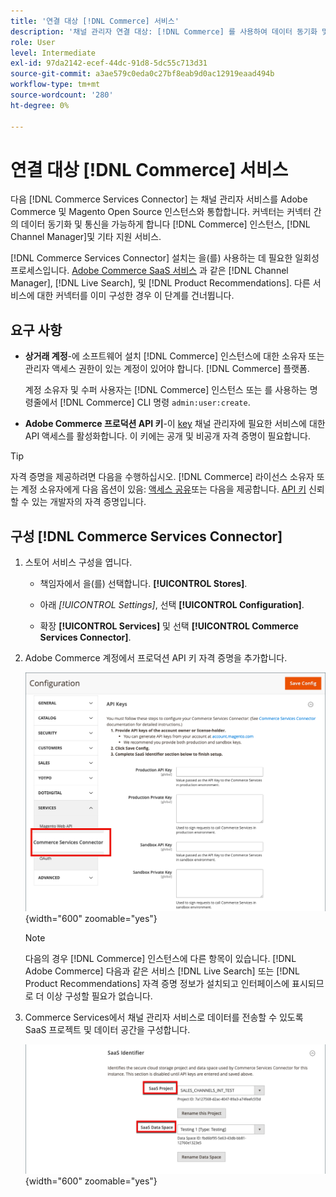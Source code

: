 ```yaml
---
title: '연결 대상 [!DNL Commerce] 서비스'
description: '채널 관리자 연결 대상: [!DNL Commerce] 를 사용하여 데이터 동기화 및 [!DNL Commerce] 인스턴스, 채널 관리자 및 기타 지원 서비스.'
role: User
level: Intermediate
exl-id: 97da2142-ecef-44dc-91d8-5dc55c713d31
source-git-commit: a3ae579c0eda0c27bf8eab9d0ac12919eaad494b
workflow-type: tm+mt
source-wordcount: '280'
ht-degree: 0%

---
```



# 연결 대상 [!DNL Commerce] 서비스

다음 [!DNL Commerce Services Connector] 는 채널 관리자 서비스를 Adobe Commerce 및 Magento Open Source 인스턴스와 통합합니다. 커넥터는 커넥터 간의 데이터 동기화 및 통신을 가능하게 합니다 [!DNL Commerce] 인스턴스, [!DNL Channel Manager]및 기타 지원 서비스.

[!DNL Commerce Services Connector] 설치는 을(를) 사용하는 데 필요한 일회성 프로세스입니다. [Adobe Commerce SaaS 서비스](https://experienceleague.adobe.com/docs/commerce-merchant-services/user-guides/home.html) 과 같은 [!DNL Channel Manager], [!DNL Live Search], 및 [!DNL Product Recommendations]. 다른 서비스에 대한 커넥터를 이미 구성한 경우 이 단계를 건너뜁니다.

## 요구 사항

- **상거래 계정**-에 소프트웨어 설치 [!DNL Commerce] 인스턴스에 대한 소유자 또는 관리자 액세스 권한이 있는 계정이 있어야 합니다. [!DNL Commerce] 플랫폼.

   계정 소유자 및 수퍼 사용자는 [!DNL Commerce] 인스턴스 또는 를 사용하는 명령줄에서 [!DNL Commerce] CLI 명령 `admin:user:create`.

- **Adobe Commerce 프로덕션 API 키**-이 [key](https://experienceleague.adobe.com/docs/commerce-merchant-services/user-guides/integration-services/saas.html#genapikey) 채널 관리자에 필요한 서비스에 대한 API 액세스를 활성화합니다. 이 키에는 공개 및 비공개 자격 증명이 필요합니다.

>[!TIP]
>
>자격 증명을 제공하려면 다음을 수행하십시오. [!DNL Commerce] 라이선스 소유자 또는 계정 소유자에게 다음 옵션이 있음: [액세스 공유](https://experienceleague.adobe.com/docs/commerce-admin/start/commerce-account/commerce-account-share.html)또는 다음을 제공합니다. [API 키](https://experienceleague.adobe.com/docs/commerce-merchant-services/user-guides/integration-services/saas.html) 신뢰할 수 있는 개발자의 자격 증명입니다.

## 구성 [!DNL Commerce Services Connector]

1. 스토어 서비스 구성을 엽니다.

   - 책임자에서 을(를) 선택합니다. **[!UICONTROL Stores]**.

   - 아래 *[!UICONTROL Settings]*, 선택 **[!UICONTROL Configuration]**.

   - 확장 **[!UICONTROL Services]** 및 선택 **[!UICONTROL Commerce Services Connector]**.

1. Adobe Commerce 계정에서 프로덕션 API 키 자격 증명을 추가합니다.

   ![[!DNL Commerce Services Connector] 의 서비스 [!DNL Admin] 보기](assets/commerce-services-connector-admin-service-view.png){width="600" zoomable="yes"}


   >[!NOTE]
   >
   > 다음의 경우 [!DNL Commerce] 인스턴스에 다른 항목이 있습니다. [!DNL Adobe Commerce] 다음과 같은 서비스 [!DNL Live Search] 또는 [!DNL Product Recommendations] 자격 증명 정보가 설치되고 인터페이스에 표시되므로 더 이상 구성할 필요가 없습니다.

1. Commerce Services에서 채널 관리자 서비스로 데이터를 전송할 수 있도록 SaaS 프로젝트 및 데이터 공간을 구성합니다.

   ![[!DNL Commerce Services Connector] 의 SaaS 식별자 구성 [!DNL Admin] 보기](assets/commerce-services-connector-saas-config.png){width="600" zoomable="yes"}

